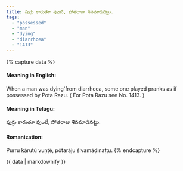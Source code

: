```yaml
---
title: పుర్రు కారుతూ వుంటే, పోతరాజు శివమాడినట్టు.
tags:
  - "possessed"
  - "man"
  - "dying"
  - "diarrhcea"
  - "1413"
---
```


{% capture data %}
#### Meaning in English:
When a man was dying'from diarrhcea, some one played pranks as if possessed by Pota Razu.
( For Pota Razu see No. 1413. )

#### Meaning in Telugu:
పుర్రు కారుతూ వుంటే, పోతరాజు శివమాడినట్టు.

#### Romanization:
Purru kārutū vuṇṭē, pōtarāju śivamāḍinaṭṭu.
{% endcapture %}

{{ data | markdownify }}

